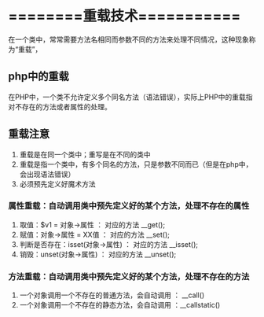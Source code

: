 # ========重载技术===========
在一个类中，常常需要方法名相同而参数不同的方法来处理不同情况，这种现象称为“重载”，
## php中的重载
在PHP中，一个类不允许定义多个同名方法（语法错误），实际上PHP中的重载指对不存在的方法或者属性的处理。
## 重载注意
1. 重载是在同一个类中；重写是在不同的类中
1. 重载是指一个类中，有多个同名的方法，只是参数不同而已（但是在php中，会出现语法错误）
1. 必须预先定义好魔术方法

### 属性重载：自动调用类中预先定义好的某个方法，处理不存在的属性
1. 取值：$v1 = 对象->属性  ： 对应的方法 __get();
1. 赋值：对象->属性 = XX值   ： 对应的方法 __set();
1. 判断是否存在：isset(对象->属性)  ：  对应的方法 __isset();
1. 销毁：unset(对象->属性)     ：  对应的方法 __unset();

### 方法重载：自动调用类中预先定义好的某个方法，处理不存在的方法
1. 一个对象调用一个不存在的普通方法，会自动调用 ： __call()
1. 一个对象调用一个不存在的静态方法，会自动调用  ：__callstatic()
